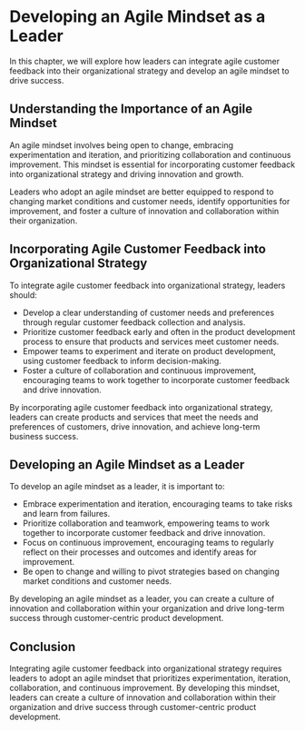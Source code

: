 # Developing an Agile Mindset as a Leader

In this chapter, we will explore how leaders can integrate agile customer feedback into their organizational strategy and develop an agile mindset to drive success.

Understanding the Importance of an Agile Mindset
------------------------------------------------

An agile mindset involves being open to change, embracing experimentation and iteration, and prioritizing collaboration and continuous improvement. This mindset is essential for incorporating customer feedback into organizational strategy and driving innovation and growth.

Leaders who adopt an agile mindset are better equipped to respond to changing market conditions and customer needs, identify opportunities for improvement, and foster a culture of innovation and collaboration within their organization.

Incorporating Agile Customer Feedback into Organizational Strategy
------------------------------------------------------------------

To integrate agile customer feedback into organizational strategy, leaders should:

* Develop a clear understanding of customer needs and preferences through regular customer feedback collection and analysis.
* Prioritize customer feedback early and often in the product development process to ensure that products and services meet customer needs.
* Empower teams to experiment and iterate on product development, using customer feedback to inform decision-making.
* Foster a culture of collaboration and continuous improvement, encouraging teams to work together to incorporate customer feedback and drive innovation.

By incorporating agile customer feedback into organizational strategy, leaders can create products and services that meet the needs and preferences of customers, drive innovation, and achieve long-term business success.

Developing an Agile Mindset as a Leader
---------------------------------------

To develop an agile mindset as a leader, it is important to:

* Embrace experimentation and iteration, encouraging teams to take risks and learn from failures.
* Prioritize collaboration and teamwork, empowering teams to work together to incorporate customer feedback and drive innovation.
* Focus on continuous improvement, encouraging teams to regularly reflect on their processes and outcomes and identify areas for improvement.
* Be open to change and willing to pivot strategies based on changing market conditions and customer needs.

By developing an agile mindset as a leader, you can create a culture of innovation and collaboration within your organization and drive long-term success through customer-centric product development.

Conclusion
----------

Integrating agile customer feedback into organizational strategy requires leaders to adopt an agile mindset that prioritizes experimentation, iteration, collaboration, and continuous improvement. By developing this mindset, leaders can create a culture of innovation and collaboration within their organization and drive success through customer-centric product development.

